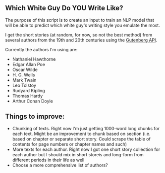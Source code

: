 ## Which White Guy Do YOU Write Like?

The purpose of this script is to create an input to train an NLP model that will be
able to predict which white guy's writing style you emulate the most.

I get the short stories (at random, for now, so not the best method) from several authors
from the 19th and 20th centuries using the [Gutenberg API](https://github.com/c-w/gutenberg/).

Currently the authors I'm using are:
* Nathaniel Hawthorne
* Edgar Allan Poe
* Oscar Wilde
* H. G. Wells
* Mark Twain
* Leo Tolstoy
* Rudyard Kipling
* Thomas Hardy
* Arthur Conan Doyle

## Things to improve:
 * Chunking of texts. Right now I'm just getting 1000-word long chunks for each
   text. Might be an improvement to chunk based on section (i.e. based on chapter
   or separate short story. Could scrape the table of contents for page numbers
   or chapter names and such)
 * More texts for each author. Right now I got one short story collection for each
   author but I should mix in short storeis and long-form from different periods in
   their life as well
 * Choose a more comprehensive list of authors?

